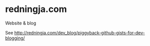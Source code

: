 redningja.com
=============

Website & blog

See http://redningja.com/dev_blog/piggyback-github-gists-for-dev-blogging/
